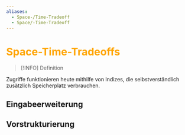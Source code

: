 ```yaml
---
aliases:
  - Space-/Time-Tradeoff
  - Space/-Time-Tradeoff
---
```

# <font color = "orange">Space-Time-Tradeoffs</font>
>[!INFO] Definition

Zugriffe funktionieren heute mithilfe von Indizes, die selbstverständlich zusätzlich Speicherplatz verbrauchen.

## Eingabeerweiterung
## Vorstrukturierung
